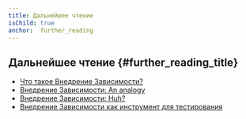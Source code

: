 ```yaml
---
title: Дальнейшее чтение
isChild: true
anchor:  further_reading
---
```


## Дальнейшее чтение {#further_reading_title}

* [Что такое Внедрение Зависимости?](http://fabien.potencier.org/what-is-dependency-injection.html)
* [Внедрение Зависимости: An analogy](https://mwop.net/blog/260-Dependency-Injection-An-analogy.html)
* [Внедрение Зависимости: Huh?](https://code.tutsplus.com/tutorials/dependency-injection-huh--net-26903)
* [Внедрение Зависимости как инструмент для тестирования](https://medium.com/philipobenito/dependency-injection-as-a-tool-for-testing-902c21c147f1)
